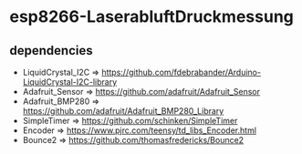 # esp8266-LaserabluftDruckmessung

## dependencies

* LiquidCrystal_I2C => https://github.com/fdebrabander/Arduino-LiquidCrystal-I2C-library
* Adafruit_Sensor => https://github.com/adafruit/Adafruit_Sensor
* Adafruit_BMP280 => https://github.com/adafruit/Adafruit_BMP280_Library
* SimpleTimer => https://github.com/schinken/SimpleTimer
* Encoder => https://www.pjrc.com/teensy/td_libs_Encoder.html
* Bounce2 => https://github.com/thomasfredericks/Bounce2
